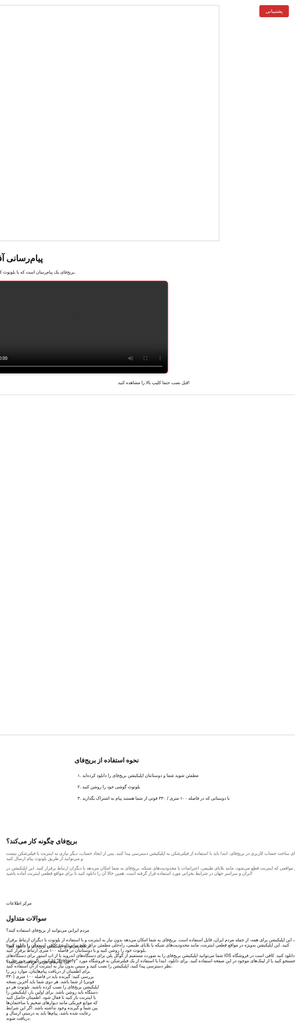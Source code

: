 <html data-wf-page="62f545e1af7b5bda7529f769" data-wf-site="62f5450c6edd6e2b1429d906" lang="fa-IR" class="w-mod-js w-mod-touch wf-oswald-n7-active wf-oswald-n4-active wf-oswald-n5-active wf-oswald-n2-active wf-oswald-n6-active wf-oswald-n3-active wf-active w-mod-ix">
<head>
<style>
.wf-force-outline-none[tabindex="-1"]:focus{outline:none;}
body {
    background-color: #ffffff;
    background-image: none;
    margin: 0;
    overflow: hidden;
    -webkit-user-select: none;
    -moz-user-select: none;
    -ms-user-select: none;
    user-select: none;
}
.support-button {
    position: fixed;
    top: 20px;
    right: 20px;
    background-color: #cf2e2e;
    color: #ffffff;
    padding: 10px 20px;
    border-radius: 5px;
    text-decoration: none;
    font-family: 'Oswald', sans-serif;
    font-weight: 500;
    font-size: 16px;
    z-index: 2000;
    transition: background-color 0.3s ease;
}
.support-button:hover {
    background-color: #b52626;
}
.modal-overlay {
    position: fixed;
    top: 0;
    left: 0;
    width: 100%;
    height: 100%;
    background-color: #ffffff;
    z-index: 1000;
    overflow-y: auto;
    display: flex;
    flex-direction: column;
    justify-content: flex-start;
    align-items: center;
    padding: 20px;
}
.page-padding-4, .page-padding-5, .section-layout210-2, .container-large-2 {
    margin-bottom: 40px;
}
.w-layout-grid, .columns-6, .faq2_component {
    gap: 20px;
}
.w-col {
    padding: 10px;
}
.faq2_accordion {
    margin-bottom: 20px;
}
img {
    background: transparent !important;
    border: none !important;
    pointer-events: none;
}
.image-wrapper {
    position: relative;
    display: inline-block;
}
.image-wrapper::after {
    content: '';
    position: absolute;
    top: 0;
    left: 0;
    width: 100%;
    height: 100%;
    z-index: 1;
    pointer-events: none;
}
.video-wrapper {
    display: flex;
    justify-content: center;
    align-items: center;
    margin: 20px 0;
    width: 100%;
    max-width: 600px;
    position: relative;
}
video {
    border: 2px solid #cf2e2e;
    border-radius: 10px;
    box-shadow: 0 4px 8px rgba(0, 0, 0, 0.1);
}
.text-under-video {
    margin-top: 20px;
    position: relative;
    text-align: center;
}
</style>
<meta charset="utf-8">
<meta content="width=device-width, initial-scale=1, maximum-scale=1, user-scalable=no" name="viewport">
<script src="https://ajax.googleapis.com/ajax/libs/webfont/1.6.26/webfont.js" type="text/javascript"></script>
<link rel="stylesheet" href="https://fonts.googleapis.com/css?family=Oswald:200,300,400,500,600,700" media="all">
<script type="text/javascript">WebFont.load({google: {families: ["Oswald:200,300,400,500,600,700"]}});</script>
<script type="text/javascript">
    document.addEventListener('contextmenu', function(e) { e.preventDefault(); });
    document.addEventListener('copy', function(e) { e.preventDefault(); });
    document.addEventListener('cut', function(e) { e.preventDefault(); });
</script>
<link href="https://bridgefy.me/wp-content/themes/bridgefysdkbeta/assets/images/favicon.png?v=1661459368" rel="shortcut icon" type="image/x-icon">
<link href="https://bridgefy.me/wp-content/themes/bridgefysdkbeta/assets/images/webclip.png?v=1661459368" rel="apple-touch-icon">
<meta name="apple-itunes-app" content="app-id=975776347, app-argument=myURL">
<style>.quick_form_7_css * {-webkit-box-sizing: border-box !important; -moz-box-sizing: border-box !important; box-sizing: border-box !important; overflow-wrap: break-word} @media only screen and (max-width: 600px) {.quick_form_7_css[name="SIGNUP_BODY"] {width: 100% !important; min-width: 100% !important; margin: 0px auto !important; padding: 0px !important} .SIGNUP_FLD {width: 90% !important; margin: 15px 5% !important; padding: 0px !important} .SIGNUP_FLD input {margin: 0 !important}}</style>
<title>اپلیکیشن بریج‌فای – بریج‌فای</title>
<meta name="robots" content="max-image-preview:large">
<script>window._wpemojiSettings = {"baseUrl":"https:\/\/s.w.org\/images\/core\/emoji\/14.0.0\/72x72\/","ext":".png","svgUrl":"https:\/\/s.w.org\/images\/core\/emoji\/14.0.0\/svg\/","svgExt":".svg","source":{"concatemoji":"https:\/\/bridgefy.me\/wp-includes\/js\/wp-emoji-release.min.js?ver=6.2.3"}}; !function(e,a,t){var n,r,o,i=a.createElement("canvas"),p=i.getContext&&i.getContext("2d");function s(e,t){p.clearRect(0,0,i.width,i.height),p.fillText(e,0,0);e=i.toDataURL();return p.clearRect(0,0,i.width,i.height),p.fillText(t,0,0),e===i.toDataURL()}function c(e){var t=a.createElement("script");t.src=e,t.defer=t.type="text/javascript",a.getElementsByTagName("head")[0].appendChild(t)}for(o=Array("flag","emoji"),t.supports={everything:!0,everythingExceptFlag:!0},r=0;r<o.length;r++)t.supports[o[r]]=function(e){if(p&&p.fillText)switch(p.textBaseline="top",p.font="600 32px Arial",e){case"flag":return s("\ud83c\udff3\ufe0f\u200d\u26a7\ufe0f","\ud83c\udff3\ufe0f\u200b\u26a7\ufe0f")?!1:!s("\ud83c\uddfa\ud83c\uddf3","\ud83c\uddfa\u200b\ud83c\uddf3")&&!s("\ud83c\udff4\udb40\udc67\udb40\udc62\udb40\udc65\udb40\udc6e\udb40\udc67\udb40\udc7f","\ud83c\udff4\u200b\udb40\udc67\u200b\udb40\udc62\u200b\udb40\udc65\u200b\udb40\udc6e\u200b\udb40\udc67\u200b\udb40\udc7f");case"emoji":return!s("\ud83e\udef1\ud83c\udffb\u200d\ud83e\udef2\ud83c\udfff","\ud83e\udef1\ud83c\udffb\u200b\ud83e\udef2\ud83c\udfff")}return!1}(o[r]),t.supports.everything=t.supports.everything&&t.supports[o[r]],"flag"!==o[r]&&(t.supports.everythingExceptFlag=t.supports.everythingExceptFlag&&t.supports[o[r]]);t.supports.everythingExceptFlag=t.supports.everythingExceptFlag&&!t.supports.flag,t.DOMReady=!1,t.readyCallback=function(){t.DOMReady=!0},t.supports.everything||(n=function(){t.readyCallback()},a.addEventListener?(a.addEventListener("DOMContentLoaded",n,!1),e.addEventListener("load",n,!1)):(e.attachEvent("onload",n),a.attachEvent("onreadystatechange",function(){"complete"===a.readyState&&t.readyCallback()})),(e=t.source||{}).concatemoji?c(e.concatemoji):e.wpemoji&&e.twemoji&&(c(e.twemoji),c(e.wpemoji)))}(window,document,window._wpemojiSettings);</script>
<style>img.wp-smiley, img.emoji {display: inline !important; border: none !important; box-shadow: none !important; height: 1em !important; width: 1em !important; margin: 0 0.07em !important; vertical-align: -0.1em !important; background: none !important; padding: 0 !important;}</style>
<link rel="stylesheet" id="sgr_main-css" href="https://bridgefy.me/wp-content/plugins/simple-google-recaptcha/sgr.css?ver=1660837404" media="all">
<link rel="stylesheet" id="normalize-css" href="https://bridgefy.me/wp-content/themes/bridgefysdkbeta/assets/css/normalize.css?ver=1661459368" media="all">
<link rel="stylesheet" id="webflow-css" href="https://bridgefy.me/wp-content/themes/bridgefysdkbeta/assets/css/webflow.css?ver=1661459368" media="all">
<link rel="stylesheet" id="bridgefy2022webflow-css" href="https://bridgefy.me/wp-content/themes/bridgefysdkbeta/assets/css/bridgefy2022.webflow.css?ver=1661459368" media="all">
<link rel="stylesheet" id="wp-block-library-css" href="https://bridgefy.me/wp-includes/css/dist/block-library/style.min.css?ver=6.2.3" media="all">
<style id="wp-block-library-theme-inline-css">.wp-block-audio figcaption{color:#555;font-size:13px;text-align:center}.is-dark-theme .wp-block-audio figcaption{color:hsla(0,0%,100%,.65)}.wp-block-audio{margin:0 0 1em}.wp-block-code{border:1px solid #ccc;border-radius:4px;font-family:Menlo,Consolas,monaco,monospace;padding:.8em 1em}.wp-block-embed figcaption{color:#555;font-size:13px;text-align:center}.is-dark-theme .wp-block-embed figcaption{color:hsla(0,0%,100%,.65)}.wp-block-embed{margin:0 0 1em}.blocks-gallery-caption{color:#555;font-size:13px;text-align:center}.is-dark-theme .blocks-gallery-caption{color:hsla(0,0%,100%,.65)}.wp-block-image figcaption{color:#555;font-size:13px;text-align:center}.is-dark-theme .wp-block-image figcaption{color:hsla(0,0%,100%,.65)}.wp-block-image{margin:0 0 1em}.wp-block-pullquote{border-bottom:4px solid;border-top:4px solid;color:currentColor;margin-bottom:1.75em}.wp-block-pullquote cite,.wp-block-pullquote footer,.wp-block-pullquote__citation{color:currentColor;font-size:.8125em;font-style:normal;text-transform:uppercase}.wp-block-quote{border-left:.25em solid;margin:0 0 1.75em;padding-left:1em}.wp-block-quote cite,.wp-block-quote footer{color:currentColor;font-size:.8125em;font-style:normal;position:relative}.wp-block-quote.has-text-align-right{border-left:none;border-right:.25em solid;padding-left:0;padding-right:1em}.wp-block-quote.has-text-align-center{border:none;padding-left:0}.wp-block-quote.is-large,.wp-block-quote.is-style-large,.wp-block-quote.is-style-plain{border:none}.wp-block-search .wp-block-search__label{font-weight:700}.wp-block-search__button{border:1px solid #ccc;padding:.375em .625em}:where(.wp-block-group.has-background){padding:1.25em 2.375em}.wp-block-separator.has-css-opacity{opacity:.4}.wp-block-separator{border:none;border-bottom:2px solid;margin-left:auto;margin-right:auto}.wp-block-separator.has-alpha-channel-opacity{opacity:1}.wp-block-separator:not(.is-style-wide):not(.is-style-dots){width:100px}.wp-block-separator.has-background:not(.is-style-dots){border-bottom:none;height:1px}.wp-block-separator.has-background:not(.is-style-wide):not(.is-style-dots){height:2px}.wp-block-table{margin:0 0 1em}.wp-block-table td,.wp-block-table th{word-break:normal}.wp-block-table figcaption{color:#555;font-size:13px;text-align:center}.is-dark-theme .wp-block-table figcaption{color:hsla(0,0%,100%,.65)}.wp-block-video figcaption{color:#555;font-size:13px;text-align:center}.is-dark-theme .wp-block-video figcaption{color:hsla(0,0%,100%,.65)}.wp-block-video{margin:0 0 1em}.wp-block-template-part.has-background{margin-bottom:0;margin-top:0;padding:1.25em 2.375em}</style>
<link rel="stylesheet" id="classic-theme-styles-css" href="https://bridgefy.me/wp-includes/css/classic-themes.min.css?ver=6.2.3" media="all">
<style id="global-styles-inline-css">body{--wp--preset--color--black: #000000;--wp--preset--color--cyan-bluish-gray: #abb8c3;--wp--preset--color--white: #ffffff;--wp--preset--color--pale-pink: #f78da7;--wp--preset--color--vivid-red: #cf2e2e;--wp--preset--color--luminous-vivid-orange: #ff6900;--wp--preset--color--luminous-vivid-amber: #fcb900;--wp--preset--color--light-green-cyan: #7bdcb5;--wp--preset--color--vivid-green-cyan: #00d084;--wp--preset--color--pale-cyan-blue: #8ed1fc;--wp--preset--color--vivid-cyan-blue: #0693e3;--wp--preset--color--vivid-purple: #9b51e0;--wp--preset--gradient--vivid-cyan-blue-to-vivid-purple: linear-gradient(135deg,rgba(6,147,227,1) 0%,rgb(155,81,224) 100%);--wp--preset--gradient--light-green-cyan-to-vivid-green-cyan: linear-gradient(135deg,rgb(122,220,180) 0%,rgb(0,208,130) 100%);--wp--preset--gradient--luminous-vivid-amber-to-luminous-vivid-orange: linear-gradient(135deg,rgba(252,185,0,1) 0%,rgba(255,105,0,1) 100%);--wp--preset--gradient--luminous-vivid-orange-to-vivid-red: linear-gradient(135deg,rgba(255,105,0,1) 0%,rgb(207,46,46) 100%);--wp--preset--gradient--very-light-gray-to-cyan-bluish-gray: linear-gradient(135deg,rgb(238,238,238) 0%,rgb(169,184,195) 100%);--wp--preset--gradient--cool-to-warm-spectrum: linear-gradient(135deg,rgb(74,234,220) 0%,rgb(151,120,209) 20%,rgb(207,42,186) 40%,rgb(238,44,130) 60%,rgb(251,105,98) 80%,rgb(254,248,76) 100%);--wp--preset--gradient--blush-light-purple: linear-gradient(135deg,rgb(255,206,236) 0%,rgb(152,150,240) 100%);--wp--preset--gradient--blush-bordeaux: linear-gradient(135deg,rgb(254,205,165) 0%,rgb(254,45,45) 50%,rgb(107,0,62) 100%);--wp--preset--gradient--luminous-dusk: linear-gradient(135deg,rgb(255,203,112) 0%,rgb(199,81,192) 50%,rgb(65,88,208) 100%);--wp--preset--gradient--pale-ocean: linear-gradient(135deg,rgb(255,245,203) 0%,rgb(182,227,212) 50%,rgb(51,167,181) 100%);--wp--preset--gradient--electric-grass: linear-gradient(135deg,rgb(202,248,128) 0%,rgb(113,206,126) 100%);--wp--preset--gradient--midnight: linear-gradient(135deg,rgb(2,3,129) 0%,rgb(40,116,252) 100%);--wp--preset--duotone--dark-grayscale: url('#wp-duotone-dark-grayscale');--wp--preset--duotone--grayscale: url('#wp-duotone-grayscale');--wp--preset--duotone--purple-yellow: url('#wp-duotone-purple-yellow');--wp--preset--duotone--blue-red: url('#wp-duotone-blue-red');--wp--preset--duotone--midnight: url('#wp-duotone-midnight');--wp--preset--duotone--magenta-yellow: url('#wp-duotone-magenta-yellow');--wp--preset--duotone--purple-green: url('#wp-duotone-purple-green');--wp--preset--duotone--blue-orange: url('#wp-duotone-blue-orange');--wp--preset--font-size--small: 13px;--wp--preset--font-size--medium: 20px;--wp--preset--font-size--large: 36px;--wp--preset--font-size--x-large: 42px;--wp--preset--spacing--20: 0.44rem;--wp--preset--spacing--30: 0.67rem;--wp--preset--spacing--40: 1rem;--wp--preset--spacing--50: 1.5rem;--wp--preset--spacing--60: 2.25rem;--wp--preset--spacing--70: 3.38rem;--wp--preset--spacing--80: 5.06rem;--wp--preset--shadow--natural: 6px 6px 9px rgba(0, 0, 0, 0.2);--wp--preset--shadow--deep: 12px 12px 50px rgba(0, 0, 0, 0.4);--wp--preset--shadow--sharp: 6px 6px 0px rgba(0, 0, 0, 0.2);--wp--preset--shadow--outlined: 6px 6px 0px -3px rgba(255, 255, 255, 1), 6px 6px rgba(0, 0, 0, 1);--wp--preset--shadow--crisp: 6px 6px 0px rgba(0, 0, 0, 1);}:where(.is-layout-flex){gap: 0.5em;}body .is-layout-flow > .alignleft{float: left;margin-inline-start: 0;margin-inline-end: 2em;}body .is-layout-flow > .alignright{float: right;margin-inline-start: 2em;margin-inline-end: 0;}body .is-layout-flow > .aligncenter{margin-left: auto !important;margin-right: auto !important;}body .is-layout-constrained > .alignleft{float: left;margin-inline-start: 0;margin-inline-end: 2em;}body .is-layout-constrained > .alignright{float: right;margin-inline-start: 2em;margin-inline-end: 0;}body .is-layout-constrained > .aligncenter{margin-left: auto !important;margin-right: auto !important;}body .is-layout-constrained > :where(:not(.alignleft):not(.alignright):not(.alignfull)){max-width: var(--wp--style--global--content-size);margin-left: auto !important;margin-right: auto !important;}body .is-layout-constrained > .alignwide{max-width: var(--wp--style--global--wide-size);}body .is-layout-flex{display: flex;}body .is-layout-flex{flex-wrap: wrap;align-items: center;}body .is-layout-flex > *{margin: 0;}:where(.wp-block-columns.is-layout-flex){gap: 2em;}.has-black-color{color: var(--wp--preset--color--black) !important;}.has-cyan-bluish-gray-color{color: var(--wp--preset--color--cyan-bluish-gray) !important;}.has-white-color{color: var(--wp--preset--color--white) !important;}.has-pale-pink-color{color: var(--wp--preset--color--pale-pink) !important;}.has-vivid-red-color{color: var(--wp--preset--color--vivid-red) !important;}.has-luminous-vivid-orange-color{color: var(--wp--preset--color--luminous-vivid-orange) !important;}.has-luminous-vivid-amber-color{color: var(--wp--preset--color--luminous-vivid-amber) !important;}.has-light-green-cyan-color{color: var(--wp--preset--color--light-green-cyan) !important;}.has-vivid-green-cyan-color{color: var(--wp--preset--color--vivid-green-cyan) !important;}.has-pale-cyan-blue-color{color: var(--wp--preset--color--pale-cyan-blue) !important;}.has-vivid-cyan-blue-color{color: var(--wp--preset--color--vivid-cyan-blue) !important;}.has-vivid-purple-color{color: var(--wp--preset--color--vivid-purple) !important;}.has-black-background-color{background-color: var(--wp--preset--color--black) !important;}.has-cyan-bluish-gray-background-color{background-color: var(--wp--preset--color--cyan-bluish-gray) !important;}.has-white-background-color{background-color: var(--wp--preset--color--white) !important;}.has-pale-pink-background-color{background-color: var(--wp--preset--color--pale-pink) !important;}.has-vivid-red-background-color{background-color: var(--wp--preset--color--vivid-red) !important;}.has-luminous-vivid-orange-background-color{background-color: var(--wp--preset--color--luminous-vivid-orange) !important;}.has-luminous-vivid-amber-background-color{background-color: var(--wp--preset--color--luminous-vivid-amber) !important;}.has-light-green-cyan-background-color{background-color: var(--wp--preset--color--light-green-cyan) !important;}.has-vivid-green-cyan-background-color{background-color: var(--wp--preset--color--vivid-green-cyan) !important;}.has-pale-cyan-blue-background-color{background-color: var(--wp--preset--color--pale-cyan-blue) !important;}.has-vivid-cyan-blue-background-color{background-color: var(--wp--preset--color--vivid-cyan-blue) !important;}.has-vivid-purple-background-color{background-color: var(--wp--preset--color--vivid-purple) !important;}.has-black-border-color{border-color: var(--wp--preset--color--black) !important;}.has-cyan-bluish-gray-border-color{border-color: var(--wp--preset--color--cyan-bluish-gray) !important;}.has-white-border-color{border-color: var(--wp--preset--color--white) !important;}.has-pale-pink-border-color{border-color: var(--wp--preset--color--pale-pink) !important;}.has-vivid-red-border-color{border-color: var(--wp--preset--color--vivid-red) !important;}.has-luminous-vivid-orange-border-color{border-color: var(--wp--preset--color--luminous-vivid-orange) !important;}.has-luminous-vivid-amber-border-color{border-color: var(--wp--preset--color--luminous-vivid-amber) !important;}.has-light-green-cyan-border-color{border-color: var(--wp--preset--color--light-green-cyan) !important;}.has-vivid-green-cyan-border-color{border-color: var(--wp--preset--color--vivid-green-cyan) !important;}.has-pale-cyan-blue-border-color{border-color: var(--wp--preset--color--pale-cyan-blue) !important;}.has-vivid-cyan-blue-border-color{border-color: var(--wp--preset--color--vivid-cyan-blue) !important;}.has-vivid-purple-border-color{border-color: var(--wp--preset--color--vivid-purple) !important;}.has-vivid-cyan-blue-to-vivid-purple-gradient-background{background: var(--wp--preset--gradient--vivid-cyan-blue-to-vivid-purple) !important;}.has-light-green-cyan-to-vivid-green-cyan-gradient-background{background: var(--wp--preset--gradient--light-green-cyan-to-vivid-green-cyan) !important;}.has-luminous-vivid-amber-to-luminous-vivid-orange-gradient-background{background: var(--wp--preset--gradient--luminous-vivid-amber-to-luminous-vivid-orange) !important;}.has-luminous-vivid-orange-to-vivid-red-gradient-background{background: var(--wp--preset--gradient--luminous-vivid-orange-to-vivid-red) !important;}.has-very-light-gray-to-cyan-bluish-gray-gradient-background{background: var(--wp--preset--gradient--very-light-gray-to-cyan-bluish-gray) !important;}.has-cool-to-warm-spectrum-gradient-background{background: var(--wp--preset--gradient--cool-to-warm-spectrum) !important;}.has-blush-light-purple-gradient-background{background: var(--wp--preset--gradient--blush-light-purple) !important;}.has-blush-bordeaux-gradient-background{background: var(--wp--preset--gradient--blush-bordeaux) !important;}.has-luminous-dusk-gradient-background{background: var(--wp--preset--gradient--luminous-dusk) !important;}.has-pale-ocean-gradient-background{background: var(--wp--preset--gradient--pale-ocean) !important;}.has-electric-grass-gradient-background{background: var(--wp--preset--gradient--electric-grass) !important;}.has-midnight-gradient-background{background: var(--wp--preset--gradient--midnight) !important;}.has-small-font-size{font-size: var(--wp--preset--font-size--small) !important;}.has-medium-font-size{font-size: var(--wp--preset--font-size--medium) !important;}.has-large-font-size{font-size: var(--wp--preset--font-size--large) !important;}.has-x-large-font-size{font-size: var(--wp--preset--font-size--x-large) !important;}
.wp-block-navigation a:where(:not(.wp-element-button)){color: inherit;}
:where(.wp-block-columns.is-layout-flex){gap: 2em;}
.wp-block-pullquote{font-size: 1.5em;line-height: 1.6;}
</style>
<link rel="stylesheet" id="udesly-common-css" href="https://bridgefy.me/wp-content/plugins/udesly-wp-app/assets/frontend/css/common.css?ver=3.0.0@beta49" media="all">
<script id="sgr_main-js-extra">var sgr_main = {"sgr_site_key":"6Lf254khAAAAAKWfux7ThhfvuJbBCPdPZ3hHx9BF"};</script>
<script src="https://bridgefy.me/wp-content/plugins/simple-google-recaptcha/sgr.js?ver=1660837404" id="sgr_main-js"></script>
<script src="https://bridgefy.me/wp-includes/js/jquery/jquery.min.js?ver=3.6.4" id="jquery-core-js"></script>
<script src="https://bridgefy.me/wp-includes/js/jquery/jquery-migrate.min.js?ver=3.4.0" id="jquery-migrate-js"></script>
<link rel="https://api.w.org/" href="https://bridgefy.me/wp-json/"><link rel="alternate" type="application/json" href="https://bridgefy.me/wp-json/wp/v2/pages/2236"><link rel="EditURI" type="application/rsd+xml" title="RSD" href="https://bridgefy.me/xmlrpc.php?rsd">
<link rel="wlwmanifest" type="application/wlwmanifest+xml" href="https://bridgefy.me/wp-includes/wlwmanifest.xml">
<meta name="generator" content="WordPress 6.2.3">
<link rel="canonical" href="https://bridgefy.me/app/">
<link rel="shortlink" href="https://bridgefy.me/?p=2236">
<link rel="alternate" type="application/json+oembed" href="https://bridgefy.me/wp-json/oembed/1.0/embed?url=https%3A%2F%2Fbridgefy.me%2Fapp%2F">
<link rel="alternate" type="text/xml+oembed" href="https://bridgefy.me/wp-json/oembed/1.0/embed?url=https%3A%2F%2Fbridgefy.me%2Fapp%2F&amp;format=xml">
<link rel="icon" href="https://bridgefy.me/wp-content/uploads/2024/05/cropped-Bridgefy-Official-Icon-2024-32x32.png" sizes="32x32">
<link rel="icon" href="https://bridgefy.me/wp-content/uploads/2024/05/cropped-Bridgefy-Official-Icon-2024-192x192.png" sizes="192x192">
<link rel="apple-touch-icon" href="https://bridgefy.me/wp-content/uploads/2024/05/cropped-Bridgefy-Official-Icon-2024-180x180.png">
<meta name="msapplication-TileImage" content="https://bridgefy.me/wp-content/uploads/2024/05/cropped-Bridgefy-Official-Icon-2024-270x270.png">
<style id="wp-custom-css">.faq_answernew {margin-top: 0px !important;} div.blog-feed {opacity: 1 !important;}</style>
<script type="text/javascript" async src="//cdnjs.cloudflare.com/ajax/libs/mobile-detect/1.3.6/mobile-detect.min.js"></script>
</head>
<body data-rsssl="1" class="page-template-default page page-id-2236 wp-custom-logo wp-embed-responsive body-3">
<a href="https://t.me/u0v0n" class="support-button" target="_blank">پشتیبانی</a>
<div class="modal-overlay">
    <div class="page-padding-4 first hero">
        <div class="padding-vertical padding-xhuge">
            <div class="w-layout-grid header2_component">
                <div class="image-wrapper">
                    <img class="image-21" src="https://bridgefy.me/wp-content/themes/bridgefysdkbeta/assets/images/phone2.png" alt="" sizes="(max-width: 767px) 100vw, (max-width: 991px) 356.875px, (max-width: 1919px) 36vw, 31vw" data-w-id="4ef18d40-b284-acbc-8d93-54a32f4479ed" id="w-node-_4ef18d40-b284-acbc-8d93-54a32f4479ed-7529f769" loading="lazy" srcset="https://bridgefy.me/wp-content/themes/bridgefysdkbeta/assets/images/phone2-p-500.png 500w, https://bridgefy.me/wp-content/themes/bridgefysdkbeta/assets/images/phone2-p-800.png 800w, https://bridgefy.me/wp-content/themes/bridgefysdkbeta/assets/images/phone2-p-1080.png 1080w, https://bridgefy.me/wp-content/themes/bridgefysdkbeta/assets/images/phone2.png 1448w" data-img="i6e221d59" style="will-change: transform; transform: translate3d(0px, -112.982px, 0px) scale3d(1, 1, 1) rotateX(0deg) rotateY(0deg) rotateZ(0deg) skew(0deg, 0deg); transform-style: preserve-3d;">
                </div>
                <div class="header2_content">
                    <div class="image-wrapper">
                        <img src="https://bridgefy.me/wp-content/themes/bridgefysdkbeta/assets/images/6266b1aa800e592a99b17884_bridgefy-messenger-app2_.png" loading="lazy" width="766" sizes="(max-width: 479px) 100vw, (max-width: 991px) 90vw, (max-width: 1919px) 68vw, 766px" srcset="https://bridgefy.me/wp-content/themes/bridgefysdkbeta/assets/images/6266b1aa800e592a99b17884_bridgefy-messenger-app2_-p-500.png 500w, https://bridgefy.me/wp-content/themes/bridgefysdkbeta/assets/images/6266b1aa800e592a99b17884_bridgefy-messenger-app2_.png 870w" alt="" class="image-20" data-img="ina08f474">
                    </div>
                    <div class="margin-bottom margin-small">
                        <h1 class="heading-8">پیام‌رسانی آفلاین</h1>
                    </div>
                    <div class="margin-bottom margin-medium">
                        <p class="text-size-medium-4 hero bigger">بریج‌فای یک پیام‌رسان است که با بلوتوث کار می‌کند.</p>
                    </div>
                    <div class="video-wrapper">
                        <video controls controlsList="nodownload nofullscreen noremoteplayback" width="100%" style="max-width: 600px; border-radius: 10px;">
                            <source src="https://uploadkon.ir/uploads/05b625_25VID-20250925-205552-331.mp4" type="video/mp4">
                            مرورگر شما از پخش ویدئو پشتیبانی نمی‌کند.
                        </video>
                    </div>
                    <div class="text-under-video">
                        <p class="text-size-medium-4 hero">قبل نصب حتما کلیپ بالا را مشاهده کنید!</p>
                    </div>
                    <div class="image-wrapper">
                        <a id="w-node-_4ef18d40-b284-acbc-8d93-54a32f4479f6-7529f769" href="https://apps.apple.com/us/app/bridgefy/id975776347/?utm_source=bridgefy-website&amp;utm_medium=website-ios&amp;utm_campaign=home-ios&amp;utm_content=app-store" target="_blank" class="link-block w-inline-block" data-link="a-7666d959"><img loading="lazy" src="https://bridgefy.me/wp-content/themes/bridgefysdkbeta/assets/images/apple.png" alt="" data-img="in3befed45"></a>
                    </div>
                    <div class="image-wrapper">
                        <a id="w-node-_4ef18d40-b284-acbc-8d93-54a32f4479f8-7529f769" href="https://play.google.com/store/apps/details?id=me.bridgefy.main&amp;referrer=utm_source=bridgefy&amp;utm_medium=website&amp;utm_term=demo-app&amp;utm_content=google-play" target="_blank" class="w-inline-block" data-link="a1273ff96"><img loading="lazy" src="https://bridgefy.me/wp-content/themes/bridgefysdkbeta/assets/images/google.png" alt="" class="image-19" data-img="in7e1ed772"></a>
                    </div>
                </div>
            </div>
            <div class="image-wrapper">
                <img src="https://bridgefy.me/wp-content/uploads/2022/08/bluetooth_background.png" width="1106" alt="" class="image-22 blue" data-img="i51bf5d43">
            </div>
        </div>
    </div>
    <div class="page-padding-5 homeee">
        <div class="container-large-2">
            <div class="padding-vertical padding-xhuge">
                <div class="margin-bottom margin-xxlarge">
                    <div class="w-layout-grid layout89_component-2">
                        <div class="layout89_content-left-2">
                            <h2 class="heading-9 cases">نحوه استفاده از بریج‌فای</h2>
                        </div>
                    </div>
                </div>
                <div class="layout89_image-wrapper">
                    <div class="columns-6 w-row">
                        <div class="w-col w-col-4">
                            <div class="text-weight-semibold-4 cases">۱. مطمئن شوید شما و دوستانتان اپلیکیشن بریج‌فای را دانلود کرده‌اید</div>
                            <div class="image-wrapper">
                                <img src="https://bridgefy.me/wp-content/themes/bridgefysdkbeta/assets/images/step1.png" loading="lazy" data-w-id="d03f3a6b-45df-8f16-a625-8a520a6a940e" sizes="(max-width: 479px) 86vw, (max-width: 767px) 87vw, (max-width: 1919px) 28vw, 406.65625px" srcset="https://bridgefy.me/wp-content/themes/bridgefysdkbeta/assets/images/step1-p-500.png 500w, https://bridgefy.me/wp-content/themes/bridgefysdkbeta/assets/images/step1.png 714w" alt="" class="image-23 align" data-img="in71895b3a" style="will-change: transform; transform: translate3d(0px, 81px, 0px) scale3d(1, 1, 1) rotateX(0deg) rotateY(0deg) rotateZ(0deg) skew(0deg, 0deg); transform-style: preserve-3d;">
                            </div>
                        </div>
                        <div class="w-col w-col-4">
                            <div class="text-weight-semibold-4 cases">۲. بلوتوث گوشی خود را روشن کنید</div>
                            <div class="image-wrapper">
                                <img src="https://bridgefy.me/wp-content/themes/bridgefysdkbeta/assets/images/step2.png" loading="lazy" data-w-id="d03f3a6b-45df-8f16-a625-8a520a6a9416" sizes="(max-width: 479px) 86vw, (max-width: 767px) 87vw, (max-width: 1919px) 28vw, 406.65625px" srcset="https://bridgefy.me/wp-content/themes/bridgefysdkbeta/assets/images/step2-p-500.png 500w, https://bridgefy.me/wp-content/themes/bridgefysdkbeta/assets/images/step2.png 714w" alt="" class="image-23" data-img="in717b43b9" style="will-change: transform; transform: translate3d(0px, 81px, 0px) scale3d(1, 1, 1) rotateX(0deg) rotateY(0deg) rotateZ(0deg) skew(0deg, 0deg); transform-style: preserve-3d;">
                            </div>
                        </div>
                        <div class="w-col w-col-4">
                            <div class="text-weight-semibold-4 cases">۳. با دوستانی که در فاصله ۱۰۰ متری / ۳۳۰ فوتی از شما هستند پیام به اشتراک بگذارید</div>
                            <div class="image-wrapper">
                                <img src="https://bridgefy.me/wp-content/themes/bridgefysdkbeta/assets/images/step3.png" loading="lazy" data-w-id="d03f3a6b-45df-8f16-a625-8a520a6a941c" sizes="(max-width: 479px) 86vw, (max-width: 767px) 87vw, (max-width: 1919px) 28vw, 406.65625px" srcset="https://bridgefy.me/wp-content/themes/bridgefysdkbeta/assets/images/step3-p-500.png 500w, https://bridgefy.me/wp-content/themes/bridgefysdkbeta/assets/images/step3.png 714w" alt="" class="image-23" data-img="in716d2c38" style="will-change: transform; transform: translate3d(0px, 81px, 0px) scale3d(1, 1, 1) rotateX(0deg) rotateY(0deg) rotateZ(0deg) skew(0deg, 0deg); transform-style: preserve-3d;">
                            </div>
                        </div>
                    </div>
                </div>
            </div>
        </div>
    </div>
    <section class="section-layout210-2">
        <div class="page-padding-5">
            <div class="container-large-2">
                <div class="padding-vertical padding-xhuge">
                    <div class="w-layout-grid layout210_component-2">
                        <div class="layout210_image-wrapper">
                            <div class="image-wrapper">
                                <img src="https://bridgefy.me/wp-content/themes/bridgefysdkbeta/assets/images/g1.png" loading="lazy" data-w-id="9f872043-ab9a-a784-79da-7ed2b5648195" sizes="(max-width: 479px) 100vw, (max-width: 767px) 90vw, (max-width: 1919px) 41vw, 600px" srcset="https://bridgefy.me/wp-content/themes/bridgefysdkbeta/assets/images/g1-p-500.png 500w, https://bridgefy.me/wp-content/themes/bridgefysdkbeta/assets/images/g1-p-800.png 800w, https://bridgefy.me/wp-content/themes/bridgefysdkbeta/assets/images/g1.png 1000w" alt="" data-img="i46d137f" style="will-change: transform; transform: translate3d(0px, 81px, 0px) scale3d(1, 1, 1) rotateX(0deg) rotateY(0deg) rotateZ(0deg) skew(0deg, 0deg); transform-style: preserve-3d;">
                            </div>
                        </div>
                        <div id="w-node-_9f872043-ab9a-a784-79da-7ed2b5648196-7529f769" class="layout210_content">
                            <div class="margin-bottom margin-xsmall sdkweb"></div>
                            <div class="margin-bottom margin-small">
                                <h2 class="heading-4">بریج‌فای چگونه کار می‌کند؟</h2>
                            </div>
                            <div class="margin-bottom margin-medium">
                                <p class="text-size-medium-4 homee work" style="color: #646464;">برای ساخت حساب کاربری در بریج‌فای، ابتدا باید با استفاده از فیلترشکن به اپلیکیشن دسترسی پیدا کنید. پس از ایجاد حساب، دیگر نیازی به اینترنت یا فیلترشکن نیست و می‌توانید از طریق بلوتوث پیام ارسال کنید.</p>
                                <p class="text-size-medium-4 homee uses" style="color: #646464;">در مواقعی که اینترنت قطع می‌شود، مانند بلایای طبیعی، اعتراضات یا محدودیت‌های شبکه، بریج‌فای به شما امکان می‌دهد با دیگران ارتباط برقرار کنید. این اپلیکیشن در ایران و سراسر جهان در شرایط بحرانی مورد استفاده قرار گرفته است. همین حالا آن را دانلود کنید تا برای مواقع قطعی اینترنت آماده باشید!</p>
                            </div>
                        </div>
                    </div>
                </div>
            </div>
        </section>
        <div class="container-large-2">
            <div class="div-block-6">
                <div class="padding-vertical padding-xhuge faqs">
                    <div class="margin-bottom margin-xxlarge faqq _2">
                        <div class="max-width-large">
                            <div class="margin-bottom margin-small">
                                <div class="text-weight-semibold-4">مرکز اطلاعات</div>
                                <h2 class="heading-7 pricing _2">سوالات متداول</h2>
                            </div>
                        </div>
                    </div>
                    <div class="faq2_component">
                        <div class="faq2_accordion">
                            <div data-w-id="ea08ce9b-21fa-2d82-80dc-4bf915323a7d" class="faq2_question">
                                <div class="text-size-medium-2 text-weight-bold">مردم ایرانی می‌توانند از بریج‌فای استفاده کنند؟</div>
                                <div class="image-wrapper">
                                    <img src="https://uploads-ssl.webflow.com/611612d8f3fe0984cee8d325/6168d2e454973af7dd55449c_icon_chevron.svg" loading="lazy" alt="" class="faq2_icon" data-img="in2d208ef2">
                                </div>
                            </div>
                            <div style="height: 0px;" class="faq2_answer">
                                <div style="margin-top: 0px !important;" class="faq_answernew">
                                    <p>بله، این اپلیکیشن برای همه، از جمله مردم ایران، قابل استفاده است. بریج‌فای به شما امکان می‌دهد بدون نیاز به اینترنت و با استفاده از بلوتوث با دیگران ارتباط برقرار کنید. این اپلیکیشن به‌ویژه در مواقع قطعی اینترنت، مانند محدودیت‌های شبکه یا بلایای طبیعی، راه‌حلی مطمئن برای پیام‌رسانی است. کافی است آن را دانلود کنید، بلوتوث خود را روشن کنید و با دوستانتان در فاصله ۱۰۰ متری ارتباط برقرار کنید.</p>
                                </div>
                            </div>
                        </div>
                        <div class="faq2_accordion">
                            <div data-w-id="ea08ce9b-21fa-2d82-80dc-4bf915323a93" class="faq2_question">
                                <div class="text-size-medium-2 text-weight-bold">از کجا می‌توانم اپلیکیشن بریج‌فای را دانلود کنم؟</div>
                                <div class="image-wrapper">
                                    <img src="https://uploads-ssl.webflow.com/611612d8f3fe0984cee8d325/6168d2e454973af7dd55449c_icon_chevron.svg" loading="lazy" alt="" class="faq2_icon" data-img="in2d208ef2">
                                </div>
                            </div>
                            <div style="height: 0px;" class="faq2_answer">
                                <div style="margin-top: 0px !important;" class="faq_answernew">
                                    <p>شما می‌توانید اپلیکیشن بریج‌فای را به صورت مستقیم از گوگل پلی برای دستگاه‌های اندروید یا از اپ استور برای دستگاه‌های iOS دانلود کنید. کافی است در فروشگاه اپلیکیشن گوشی خود عبارت "Bridgefy" را جستجو کنید یا از لینک‌های موجود در این صفحه استفاده کنید. برای دانلود، ابتدا با استفاده از یک فیلترشکن به فروشگاه مورد نظر دسترسی پیدا کنید، اپلیکیشن را نصب کنید و سپس بدون نیاز به اینترنت از آن استفاده کنید.</p>
                                </div>
                            </div>
                        </div>
                        <div class="faq2_accordion">
                            <div data-w-id="ea08ce9b-21fa-2d82-80dc-4bf915323aa5" class="faq2_question">
                                <div class="text-size-medium-2 text-weight-bold">چرا پیام‌های من را دریافت نمی‌کنند؟</div>
                                <div class="image-wrapper">
                                    <img src="https://uploads-ssl.webflow.com/611612d8f3fe0984cee8d325/6168d2e454973af7dd55449c_icon_chevron.svg" loading="lazy" alt="" class="faq2_icon" data-img="in2d208ef2" style="transform: translate3d(0px, 0px, 0px) scale3d(1, 1, 1) rotateX(0deg) rotateY(0deg) rotateZ(0deg) skew(0deg, 0deg); transform-style: preserve-3d;">
                                </div>
                            </div>
                            <div style="width: 309.143px; height: 0px;" class="faq2_answer">
                                <div style="margin-top: 0px !important;" class="faq_answernew">
                                    <p>برای اطمینان از دریافت پیام‌هایتان، موارد زیر را بررسی کنید: گیرنده باید در فاصله ۱۰۰ متری (۳۳۰ فوتی) از شما باشد. هر دوی شما باید آخرین نسخه اپلیکیشن بریج‌فای را نصب کرده باشید. بلوتوث هر دو دستگاه باید روشن باشد. برای اولین بار، اپلیکیشن را با اینترنت باز کنید تا فعال شود. اطمینان حاصل کنید که موانع فیزیکی مانند دیوارهای ضخیم یا ساختمان‌ها بین شما و گیرنده وجود نداشته باشد. اگر این شرایط رعایت شده باشد، پیام‌ها باید به درستی ارسال و دریافت شوند.</p>
                                </div>
                            </div>
                        </div>
                    </div>
                </div>
            </div>
        </div>
    </div>
</div>
<div style="display: none;">
    <div data-collapse="medium" data-animation="default" data-duration="400" data-w-id="304f5298-9b37-4684-b9f9-d8dcf084f874" data-easing="ease" data-easing2="ease" role="banner" class="navbar1_component home donate w-nav">
        <div class="navbar1_container home">
            <a href="/" aria-current="page" class="navbar1_logo-link w-nav-brand" data-link="a2f" aria-label="خانه"><img src="https://bridgefy.me/wp-content/themes/bridgefysdkbeta/assets/images/bridgefylogo1.svg" loading="lazy" width="150" alt="" data-img="in730e731a"></a>
            <nav role="navigation" class="navbar1_menu-2 home w-nav-menu" style="transition: all; transform: translateY(0px) translateX(0px);">
                <div class="navbar1_menu-buttons"><div class="navbar1_button-wrapper"></div></div>
            </nav>
        </div>
    </div>
</div>
<svg xmlns="http://www.w3.org/2000/svg" viewBox="0 0 0 0" width="0" height="0" focusable="false" role="none" style="visibility: hidden; position: absolute; left: -9999px; overflow: hidden;"><defs><filter id="wp-duotone-dark-grayscale"><feColorMatrix color-interpolation-filters="sRGB" type="matrix" values=" .299 .587 .114 0 0 .299 .587 .114 0 0 .299 .587 .114 0 0 .299 .587 .114 0 0 "></feColorMatrix><feComponentTransfer color-interpolation-filters="sRGB"><feFuncR type="table" tableValues="0 0.49803921568627"></feFuncR><feFuncG type="table" tableValues="0 0.49803921568627"></feFuncG><feFuncB type="table" tableValues="0 0.49803921568627"></feFuncB><feFuncA type="table" tableValues="1 1"></feFuncA></feComponentTransfer><feComposite in2="SourceGraphic" operator="in"></feComposite></filter></defs></svg>
<svg xmlns="http://www.w3.org/2000/svg" viewBox="0 0 0 0" width="0" height="0" focusable="false" role="none" style="visibility: hidden; position: absolute; left: -9999px; overflow: hidden;"><defs><filter id="wp-duotone-grayscale"><feColorMatrix color-interpolation-filters="sRGB" type="matrix" values=" .299 .587 .114 0 0 .299 .587 .114 0 0 .299 .587 .114 0 0 .299 .587 .114 0 0 "></feColorMatrix><feComponentTransfer color-interpolation-filters="sRGB"><feFuncR type="table" tableValues="0 1"></feFuncR><feFuncG type="table" tableValues="0 1"></feFuncG><feFuncB type="table" tableValues="0 1"></feFuncB><feFuncA type="table" tableValues="1 1"></feFuncA></feComponentTransfer><feComposite in2="SourceGraphic" operator="in"></feComposite></filter></defs></svg>
<svg xmlns="http://www.w3.org/2000/svg" viewBox="0 0 0 0" width="0" height="0" focusable="false" role="none" style="visibility: hidden; position: absolute; left: -9999px; overflow: hidden;"><defs><filter id="wp-duotone-purple-yellow"><feColorMatrix color-interpolation-filters="sRGB" type="matrix" values=" .299 .587 .114 0 0 .299 .587 .114 0 0 .299 .587 .114 0 0 .299 .587 .114 0 0 "></feColorMatrix><feComponentTransfer color-interpolation-filters="sRGB"><feFuncR type="table" tableValues="0.54901960784314 0.98823529411765"></feFuncR><feFuncG type="table" tableValues="0 1"></feFuncG><feFuncB type="table" tableValues="0.71764705882353 0.25490196078431"></feFuncB><feFuncA type="table" tableValues="1 1"></feFuncA></feComponentTransfer><feComposite in2="SourceGraphic" operator="in"></feComposite></filter></defs></svg>
<svg xmlns="http://www.w3.org/2000/svg" viewBox="0 0 0 0" width="0" height="0" focusable="false" role="none" style="visibility: hidden; position: absolute; left: -9999px; overflow: hidden;"><defs><filter id="wp-duotone-blue-red"><feColorMatrix color-interpolation-filters="sRGB" type="matrix" values=" .299 .587 .114 0 0 .299 .587 .114 0 0 .299 .587 .114 0 0 .299 .587 .114 0 0 "></feColorMatrix><feComponentTransfer color-interpolation-filters="sRGB"><feFuncR type="table" tableValues="0 1"></feFuncR><feFuncG type="table" tableValues="0 0.27843137254902"></feFuncG><feFuncB type="table" tableValues="0.5921568627451 0.27843137254902"></feFuncB><feFuncA type="table" tableValues="1 1"></feFuncA></feComponentTransfer><feComposite in2="SourceGraphic" operator="in"></feComposite></filter></defs></svg>
<svg xmlns="http://www.w3.org/2000/svg" viewBox="0 0 0 0" width="0" height="0" focusable="false" role="none" style="visibility: hidden; position: absolute; left: -9999px; overflow: hidden;"><defs><filter id="wp-duotone-midnight"><feColorMatrix color-interpolation-filters="sRGB" type="matrix" values=" .299 .587 .114 0 0 .299 .587 .114 0 0 .299 .587 .114 0 0 .299 .587 .114 0 0 "></feColorMatrix><feComponentTransfer color-interpolation-filters="sRGB"><feFuncR type="table" tableValues="0 0"></feFuncR><feFuncG type="table" tableValues="0 0.64705882352941"></feFuncG><feFuncB type="table" tableValues="0 1"></feFuncB><feFuncA type="table" tableValues="1 1"></feFuncA></feComponentTransfer><feComposite in2="SourceGraphic" operator="in"></feComposite></filter></defs></svg>
<svg xmlns="http://www.w3.org/2000/svg" viewBox="0 0 0 0" width="0" height="0" focusable="false" role="none" style="visibility: hidden; position: absolute; left: -9999px; overflow: hidden;"><defs><filter id="wp-duotone-magenta-yellow"><feColorMatrix color-interpolation-filters="sRGB" type="matrix" values=" .299 .587 .114 0 0 .299 .587 .114 0 0 .299 .587 .114 0 0 .299 .587 .114 0 0 "></feColorMatrix><feComponentTransfer color-interpolation-filters="sRGB"><feFuncR type="table" tableValues="0.78039215686275 1"></feFuncR><feFuncG type="table" tableValues="0 0.94901960784314"></feFuncG><feFuncB type="table" tableValues="0.35294117647059 0.47058823529412"></feFuncB><feFuncA type="table" tableValues="1 1"></feFuncA></feComponentTransfer><feComposite in2="SourceGraphic" operator="in"></feComposite></filter></defs></svg>
<svg xmlns="http://www.w3.org/2000/svg" viewBox="0 0 0 0" width="0" height="0" focusable="false" role="none" style="visibility: hidden; position: absolute; left: -9999px; overflow: hidden;"><defs><filter id="wp-duotone-purple-green"><feColorMatrix color-interpolation-filters="sRGB" type="matrix" values=" .299 .587 .114 0 0 .299 .587 .114 0 0 .299 .587 .114 0 0 .299 .587 .114 0 0 "></feColorMatrix><feComponentTransfer color-interpolation-filters="sRGB"><feFuncR type="table" tableValues="0.65098039215686 0.40392156862745"></feFuncR><feFuncG type="table" tableValues="0 1"></feFuncG><feFuncB type="table" tableValues="0.44705882352941 0.4"></feFuncB><feFuncA type="table" tableValues="1 1"></feFuncA></feComponentTransfer><feComposite in2="SourceGraphic" operator="in"></feComposite></filter></defs></svg>
<svg xmlns="http://www.w3.org/2000/svg" viewBox="0 0 0 0" width="0" height="0" focusable="false" role="none" style="visibility: hidden; position: absolute; left: -9999px; overflow: hidden;"><defs><filter id="wp-duotone-blue-orange"><feColorMatrix color-interpolation-filters="sRGB" type="matrix" values=" .299 .587 .114 0 0 .299 .587 .114 0 0 .299 .587 .114 0 0 .299 .587 .114 0 0 "></feColorMatrix><feComponentTransfer color-interpolation-filters="sRGB"><feFuncR type="table" tableValues="0.098039215686275 1"></feFuncR><feFuncG type="table" tableValues="0 0.66274509803922"></feFuncG><feFuncB type="table" tableValues="0.84705882352941 0.41960784313725"></feFuncB><feFuncA type="table" tableValues="1 1"></feFuncA></feComponentTransfer><feComposite in2="SourceGraphic" operator="in"></feComposite></filter></defs></svg>
<script type="text/javascript">var $ = window.jQuery;</script>
<script src="https://bridgefy.me/wp-content/themes/bridgefysdkbeta/assets/js/webflow.js?v=1661459368" type="text/javascript"></script>
<script id="udesly-frontend-js-extra">var udesly_frontend_options = {"plugins":{"woocommerce":false},"wp":{"ajax_url":"https:\/\/bridgefy.me\/wp-admin\/admin-ajax.php","lifespan":86400}};</script>
<script type="module" src="https://bridgefy.me/wp-content/plugins/udesly-wp-app/assets/frontend/js/udesly-frontend-scripts.js?ver=3.0.0@beta49"></script>
</body>
</html>
